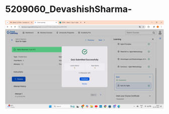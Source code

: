 # 5209060_DevashishSharma-

![image alt](https://github.com/Devashish-Sharmaa/5209060_DevashishSharma-/blob/fc5f7d87f27e706ff110eb6d83236d1ed24cdb7b/Screenshot%20(408).png)

